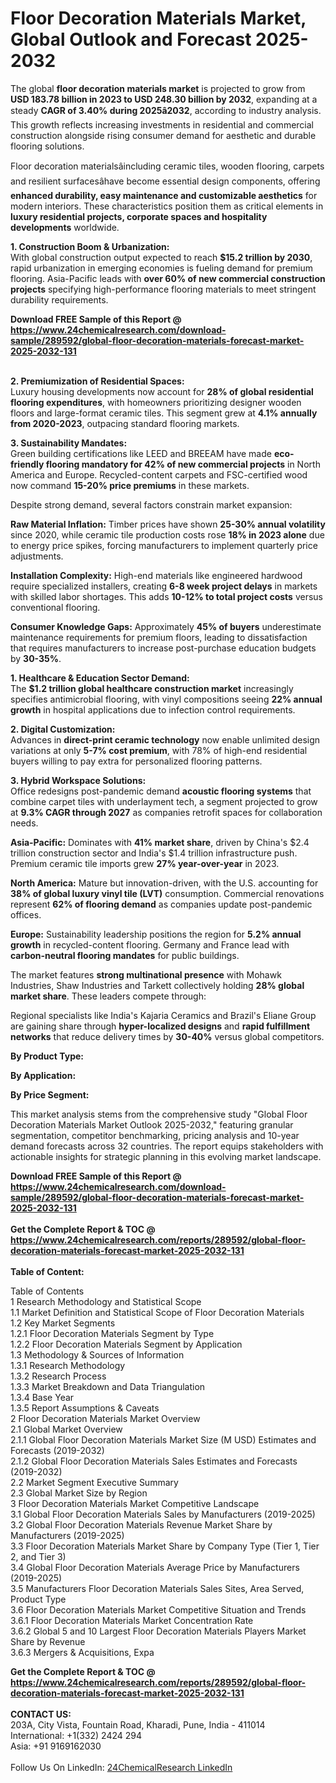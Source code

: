 <h1>Floor Decoration Materials Market, Global Outlook and Forecast 2025-2032</h1><p>The global <strong>floor decoration materials market</strong> is projected to grow from <strong>USD 183.78 billion in 2023 to USD 248.30 billion by 2032</strong>, expanding at a steady <strong>CAGR of 3.40% during 2025â2032</strong>, according to industry analysis. This growth reflects increasing investments in residential and commercial construction alongside rising consumer demand for aesthetic and durable flooring solutions.</p><p>Floor decoration materialsâincluding ceramic tiles, wooden flooring, carpets and resilient surfacesâhave become essential design components, offering <strong>enhanced durability, easy maintenance and customizable aesthetics</strong> for modern interiors. These characteristics position them as critical elements in <strong>luxury residential projects, corporate spaces and hospitality developments</strong> worldwide.</p><p><strong>1. Construction Boom &amp; Urbanization:</strong><br>
With global construction output expected to reach <strong>$15.2 trillion by 2030</strong>, rapid urbanization in emerging economies is fueling demand for premium flooring. Asia-Pacific leads with <strong>over 60% of new commercial construction projects</strong> specifying high-performance flooring materials to meet stringent durability requirements.</p><div><b>Download FREE Sample of this Report @ 
            <a href="https://www.24chemicalresearch.com/download-sample/289592/global-floor-decoration-materials-forecast-market-2025-2032-131">
            https://www.24chemicalresearch.com/download-sample/289592/global-floor-decoration-materials-forecast-market-2025-2032-131</a></b></div><br><p><strong>2. Premiumization of Residential Spaces:</strong><br>
Luxury housing developments now account for <strong>28% of global residential flooring expenditures</strong>, with homeowners prioritizing designer wooden floors and large-format ceramic tiles. This segment grew at <strong>4.1% annually from 2020-2023</strong>, outpacing standard flooring markets.</p><p><strong>3. Sustainability Mandates:</strong><br>
Green building certifications like LEED and BREEAM have made <strong>eco-friendly flooring mandatory for 42% of new commercial projects</strong> in North America and Europe. Recycled-content carpets and FSC-certified wood now command <strong>15-20% price premiums</strong> in these markets.</p><p>Despite strong demand, several factors constrain market expansion:</p><p><strong>Raw Material Inflation:</strong> Timber prices have shown <strong>25-30% annual volatility</strong> since 2020, while ceramic tile production costs rose <strong>18% in 2023 alone</strong> due to energy price spikes, forcing manufacturers to implement quarterly price adjustments.</p><p><strong>Installation Complexity:</strong> High-end materials like engineered hardwood require specialized installers, creating <strong>6-8 week project delays</strong> in markets with skilled labor shortages. This adds <strong>10-12% to total project costs</strong> versus conventional flooring.</p><p><strong>Consumer Knowledge Gaps:</strong> Approximately <strong>45% of buyers</strong> underestimate maintenance requirements for premium floors, leading to dissatisfaction that requires manufacturers to increase post-purchase education budgets by <strong>30-35%</strong>.</p><p><strong>1. Healthcare &amp; Education Sector Demand:</strong><br>
The <strong>$1.2 trillion global healthcare construction market</strong> increasingly specifies antimicrobial flooring, with vinyl compositions seeing <strong>22% annual growth</strong> in hospital applications due to infection control requirements.</p><p><strong>2. Digital Customization:</strong><br>
Advances in <strong>direct-print ceramic technology</strong> now enable unlimited design variations at only <strong>5-7% cost premium</strong>, with 78% of high-end residential buyers willing to pay extra for personalized flooring patterns.</p><p><strong>3. Hybrid Workspace Solutions:</strong><br>
Office redesigns post-pandemic demand <strong>acoustic flooring systems</strong> that combine carpet tiles with underlayment tech, a segment projected to grow at <strong>9.3% CAGR through 2027</strong> as companies retrofit spaces for collaboration needs.</p><p><strong>Asia-Pacific:</strong> Dominates with <strong>41% market share</strong>, driven by China's $2.4 trillion construction sector and India's $1.4 trillion infrastructure push. Premium ceramic tile imports grew <strong>27% year-over-year</strong> in 2023.</p><p><strong>North America:</strong> Mature but innovation-driven, with the U.S. accounting for <strong>38% of global luxury vinyl tile (LVT)</strong> consumption. Commercial renovations represent <strong>62% of flooring demand</strong> as companies update post-pandemic offices.</p><p><strong>Europe:</strong> Sustainability leadership positions the region for <strong>5.2% annual growth</strong> in recycled-content flooring. Germany and France lead with <strong>carbon-neutral flooring mandates</strong> for public buildings.</p><p>The market features <strong>strong multinational presence</strong> with Mohawk Industries, Shaw Industries and Tarkett collectively holding <strong>28% global market share</strong>. These leaders compete through:</p><p>Regional specialists like India's Kajaria Ceramics and Brazil's Eliane Group are gaining share through <strong>hyper-localized designs</strong> and <strong>rapid fulfillment networks</strong> that reduce delivery times by <strong>30-40%</strong> versus global competitors.</p><p><strong>By Product Type:</strong></p><p><strong>By Application:</strong></p><p><strong>By Price Segment:</strong></p><p>This market analysis stems from the comprehensive study "Global Floor Decoration Materials Market Outlook 2025-2032," featuring granular segmentation, competitor benchmarking, pricing analysis and 10-year demand forecasts across 32 countries. The report equips stakeholders with actionable insights for strategic planning in this evolving market landscape.</p><div><b>Download FREE Sample of this Report @ 
            <a href="https://www.24chemicalresearch.com/download-sample/289592/global-floor-decoration-materials-forecast-market-2025-2032-131">
            https://www.24chemicalresearch.com/download-sample/289592/global-floor-decoration-materials-forecast-market-2025-2032-131</a></b></div><br><div><b>Get the Complete Report & TOC @ 
            <a href="https://www.24chemicalresearch.com/reports/289592/global-floor-decoration-materials-forecast-market-2025-2032-131">
            https://www.24chemicalresearch.com/reports/289592/global-floor-decoration-materials-forecast-market-2025-2032-131</a></b></div><br>
            <b>Table of Content:</b><p>Table of Contents<br />
1 Research Methodology and Statistical Scope<br />
1.1 Market Definition and Statistical Scope of Floor Decoration Materials<br />
1.2 Key Market Segments<br />
1.2.1 Floor Decoration Materials Segment by Type<br />
1.2.2 Floor Decoration Materials Segment by Application<br />
1.3 Methodology & Sources of Information<br />
1.3.1 Research Methodology<br />
1.3.2 Research Process<br />
1.3.3 Market Breakdown and Data Triangulation<br />
1.3.4 Base Year<br />
1.3.5 Report Assumptions & Caveats<br />
2 Floor Decoration Materials Market Overview<br />
2.1 Global Market Overview<br />
2.1.1 Global Floor Decoration Materials Market Size (M USD) Estimates and Forecasts (2019-2032)<br />
2.1.2 Global Floor Decoration Materials Sales Estimates and Forecasts (2019-2032)<br />
2.2 Market Segment Executive Summary<br />
2.3 Global Market Size by Region<br />
3 Floor Decoration Materials Market Competitive Landscape<br />
3.1 Global Floor Decoration Materials Sales by Manufacturers (2019-2025)<br />
3.2 Global Floor Decoration Materials Revenue Market Share by Manufacturers (2019-2025)<br />
3.3 Floor Decoration Materials Market Share by Company Type (Tier 1, Tier 2, and Tier 3)<br />
3.4 Global Floor Decoration Materials Average Price by Manufacturers (2019-2025)<br />
3.5 Manufacturers Floor Decoration Materials Sales Sites, Area Served, Product Type<br />
3.6 Floor Decoration Materials Market Competitive Situation and Trends<br />
3.6.1 Floor Decoration Materials Market Concentration Rate<br />
3.6.2 Global 5 and 10 Largest Floor Decoration Materials Players Market Share by Revenue<br />
3.6.3 Mergers & Acquisitions, Expa</p><div><b>Get the Complete Report & TOC @ 
            <a href="https://www.24chemicalresearch.com/reports/289592/global-floor-decoration-materials-forecast-market-2025-2032-131">
            https://www.24chemicalresearch.com/reports/289592/global-floor-decoration-materials-forecast-market-2025-2032-131</a></b></div><br><b>CONTACT US:</b><br>
            203A, City Vista, Fountain Road, Kharadi, Pune, India - 411014<br>
            International: +1(332) 2424 294<br>
            Asia: +91 9169162030 <br><br>
            Follow Us On LinkedIn: <a href="https://www.linkedin.com/company/24chemicalresearch/">24ChemicalResearch LinkedIn</a>